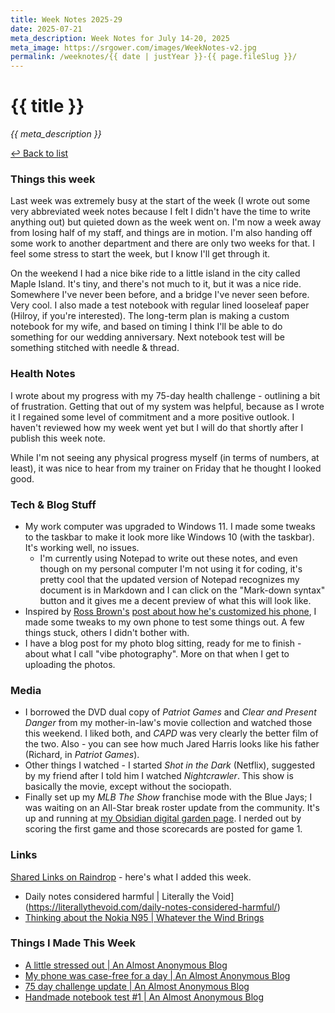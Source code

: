 ```yaml
---
title: Week Notes 2025-29
date: 2025-07-21
meta_description: Week Notes for July 14-20, 2025
meta_image: https://srgower.com/images/WeekNotes-v2.jpg
permalink: /weeknotes/{{ date | justYear }}-{{ page.fileSlug }}/
---
```


# {{ title }}

*{{ meta_description }}*

[↩ Back to list](/weeknotes/)

### Things this week
Last week was extremely busy at the start of the week (I wrote out some very abbreviated week notes because I felt I didn't have the time to write anything out) but quieted down as the week went on. I'm now a week away from losing half of my staff, and things are in motion. I'm also handing off some work to another department and there are only two weeks for that. I feel some stress to start the week, but I know I'll get through it.

On the weekend I had a nice bike ride to a little island in the city called Maple Island. It's tiny, and there's not much to it, but it was a nice ride. Somewhere I've never been before, and a bridge I've never seen before. Very cool. I also made a test notebook with regular lined looseleaf paper (Hilroy, if you're interested). The long-term plan is making a custom notebook for my wife, and based on timing I think I'll be able to do something for our wedding anniversary. Next notebook test will be something stitched with needle \& thread. 

### Health Notes
I wrote about my progress with my 75-day health challenge - outlining a bit of frustration. Getting that out of my system was helpful, because as I wrote it I regained some level of commitment and a more positive outlook. I haven't reviewed how my week went yet but I will do that shortly after I publish this week note. 

While I'm not seeing any physical progress myself (in terms of numbers, at least), it was nice to hear from my trainer on Friday that he thought I looked good. 

### Tech \& Blog Stuff
* My work computer was upgraded to Windows 11. I made some tweaks to the taskbar to make it look more like Windows 10 (with the taskbar). It's working well, no issues. 
  * I'm currently using Notepad to write out these notes, and even though on my personal computer I'm not using it for coding, it's pretty cool that the updated version of Notepad recognizes my document is in Markdown and I can click on the "Mark-down syntax" button and it gives me a decent preview of what this will look like.
* Inspired by <a href="https://rossbrownfoot.blogspot.com/" class="nametag">Ross Brown's</a> [post about how he's customized his phone](https://rossbrownfoot.blogspot.com/2025/07/more-from-my-smartphone.html), I made some tweaks to my own phone to test some things out. A few things stuck, others I didn't bother with. 
* I have a blog post for my photo blog sitting, ready for me to finish - about what I call "vibe photography". More on that when I get to uploading the photos. 

### Media
* I borrowed the DVD dual copy of *Patriot Games* and *Clear and Present Danger* from my mother-in-law's movie collection and watched those this weekend. I liked both, and *CAPD* was very clearly the better film of the two. Also - you can see how much Jared Harris looks like his father (Richard, in *Patriot Games*). 
* Other things I watched - I started *Shot in the Dark* (Netflix), suggested by my friend after I told him I watched *Nightcrawler*. This show is basically the movie, except without the sociopath. 
* Finally set up my *MLB The Show* franchise mode with the Blue Jays; I was waiting on an All-Star break roster update from the community. It's up and running at [my Obsidian digital garden page](https://franchise.lwgrs.cloud). I nerded out by scoring the first game and those scorecards are posted for game 1. 

### Links
[Shared Links on Raindrop](https://raindrop.io/srgower/shared-links-56296964) - here's what I added this week.

* Daily notes considered harmful | Literally the Void](https://literallythevoid.com/daily-notes-considered-harmful/)
* [Thinking about the Nokia N95 | Whatever the Wind Brings](https://whateverthewindbrings.com/thinking-about-the-nokia-n95/)

### Things I Made This Week
* [A little stressed out | An Almost Anonymous Blog](https://lwgrs.bearblog.dev/a-little-stressed-out/)
* [My phone was case-free for a day | An Almost Anonymous Blog](https://lwgrs.bearblog.dev/case-free/)
* [75 day challenge update | An Almost Anonymous Blog](https://lwgrs.bearblog.dev/75-day-challenge-update/)
* [Handmade notebook test #1 | An Almost Anonymous Blog](https://lwgrs.bearblog.dev/notebook-test-1/)
